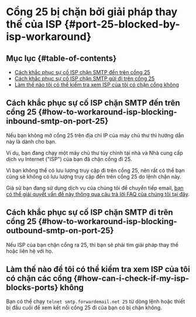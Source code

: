 # Cổng 25 bị chặn bởi giải pháp thay thế của ISP {#port-25-blocked-by-isp-workaround}

## Mục lục {#table-of-contents}

* [Cách khắc phục sự cố ISP chặn SMTP đến trên cổng 25](#how-to-workaround-isp-blocking-inbound-smtp-on-port-25)
* [Cách khắc phục sự cố ISP chặn SMTP gửi đi trên cổng 25](#how-to-workaround-isp-blocking-outbound-smtp-on-port-25)
* [Làm thế nào tôi có thể kiểm tra xem ISP của tôi có chặn cổng không](#how-can-i-check-if-my-isp-blocks-ports)

## Cách khắc phục sự cố ISP chặn SMTP đến trên cổng 25 {#how-to-workaround-isp-blocking-inbound-smtp-on-port-25}

Nếu bạn không mở cổng 25 trên địa chỉ IP của máy chủ thư thì hướng dẫn này là dành cho bạn.

Ví dụ, bạn đang chạy một máy chủ thư tùy chỉnh tại nhà và Nhà cung cấp dịch vụ Internet ("ISP") của bạn đã chặn cổng đi 25.

Vì bạn không thể có lưu lượng truy cập đi trên cổng 25, nên rất có thể bạn cũng sẽ không có lưu lượng truy cập đến trên cổng 25 do lệnh chặn này.

Giả sử bạn đang sử dụng dịch vụ của chúng tôi để chuyển tiếp email, [bạn có thể giải quyết vấn đề này thông qua câu trả lời FAQ của chúng tôi tại đây](/faq#can-i-forward-emails-to-ports-other-than-25-eg-if-my-isp-has-blocked-port-25).

## Cách khắc phục sự cố ISP chặn SMTP đi trên cổng 25 {#how-to-workaround-isp-blocking-outbound-smtp-on-port-25}

Nếu ISP của bạn chặn cổng ra 25, thì bạn sẽ phải tìm giải pháp thay thế hoặc liên hệ với họ.

## Làm thế nào để tôi có thể kiểm tra xem ISP của tôi có chặn các cổng {#how-can-i-check-if-my-isp-blocks-ports} không

Bạn có thể chạy `telnet smtp.forwardemail.net 25` từ dòng lệnh hoặc thiết bị đầu cuối để xem kết nối cổng 25 đi của bạn có bị chặn không.